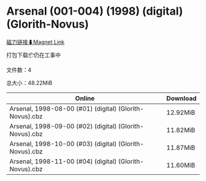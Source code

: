# Arsenal (001-004) (1998) (digital) (Glorith-Novus)

[磁力链接⬇Magnet Link](magnet:?xt=urn:btih:ce82827331eef79cee14d207d67cf4360cda7594&dn=Arsenal%20%28001-004%29%20%281998%29%20%28digital%29%20%28Glorith-Novus%29)

打包下载📦仍在工事中

文件数：4

总大小：48.22MiB

Online | Download
--- | ---
Arsenal, 1998-08-00 (#01) (digital) (Glorith-Novus).cbz | 12.92MiB
Arsenal, 1998-09-00 (#02) (digital) (Glorith-Novus).cbz | 11.82MiB
Arsenal, 1998-10-00 (#03) (digital) (Glorith-Novus).cbz | 11.87MiB
Arsenal, 1998-11-00 (#04) (digital) (Glorith-Novus).cbz | 11.60MiB